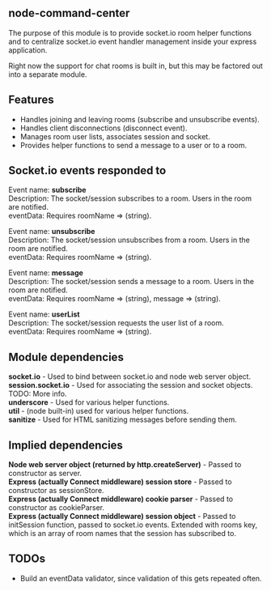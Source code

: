 node-command-center
----
The purpose of this module is to provide socket.io room helper functions and
to centralize socket.io event handler management inside your express application.

Right now the support for chat rooms is built in, but this may be factored
out into a separate module.

Features
----
* Handles joining and leaving rooms (subscribe and unsubscribe events).
* Handles client disconnections (disconnect event).
* Manages room user lists, associates session and socket.
* Provides helper functions to send a message to a user or to a room.

Socket.io events responded to
----
Event name:  **subscribe**  
Description: The socket/session subscribes to a room. Users in the room are notified.  
eventData:   Requires roomName => (string).

Event name:  **unsubscribe**  
Description: The socket/session unsubscribes from a room. Users in the room are notified.  
eventData:   Requires roomName => (string).

Event name:  **message**  
Description: The socket/session sends a message to a room. Users in the room are notified.  
eventData:   Requires roomName => (string), message => (string).

Event name:  **userList**  
Description: The socket/session requests the user list of a room.  
eventData:   Requires roomName => (string).

Module dependencies
----
**socket.io**         - Used to bind between socket.io and node web server object.  
**session.socket.io** - Used for associating the session and socket objects. TODO: More info.  
**underscore**        - Used for various helper functions.  
**util**              - (node built-in) used for various helper functions.  
**sanitize**          - Used for HTML sanitizing messages before sending them.  

Implied dependencies
----
**Node web server object (returned by http.createServer)** -
   Passed to constructor as server.  
**Express (actually Connect middleware) session store** -
   Passed to constructor as sessionStore.  
**Express (actually Connect middleware) cookie parser** -
   Passed to constructor as cookieParser.  
**Express (actually Connect middleware) session object** -
   Passed to initSession function, passed to socket.io events.
   Extended with rooms key, which is an array of room names that the session
   has subscribed to.

TODOs
----
* Build an eventData validator, since validation of this gets repeated often.
